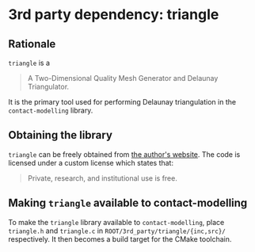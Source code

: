 3rd party dependency: triangle
======================================

Rationale
---------

`triangle` is a 

> A Two-Dimensional Quality Mesh Generator and Delaunay Triangulator.

It is the primary tool used for performing Delaunay triangulation in the
`contact-modelling` library.

Obtaining the library
---------------------

`triangle` can be freely obtained from 
[the author's website](http://www.cs.cmu.edu/~quake/triangle.html). The code is
licensed under a custom license which states that:

> Private, research, and institutional use is free.

Making `triangle` available to contact-modelling
------------------------------------------------

To make the `triangle` library available to `contact-modelling`, place
`triangle.h` and `triangle.c` in `ROOT/3rd_party/triangle/{inc,src}/`
respectively. It then becomes a build target for the CMake toolchain.
